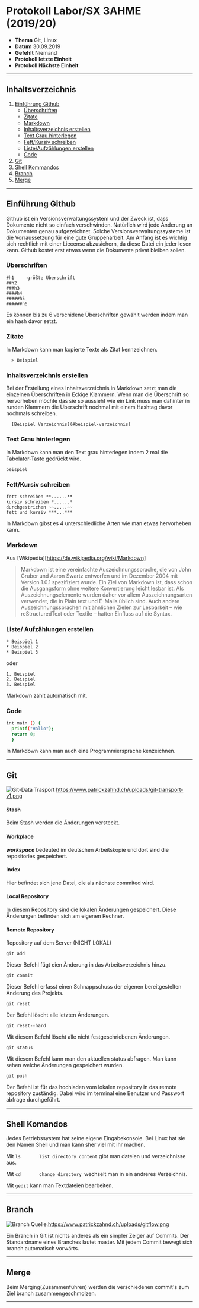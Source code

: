# Protokoll Labor/SX 3AHME (2019/20)

* **Thema** Git, Linux
* **Datum** 30.09.2019
* **Gefehlt** Niemand
* **Protokoll letzte Einheit**
* **Protokoll Nächste Einheit**
-----------------------------------------------------------------------------------------------------------------------------------
## Inhaltsverzeichnis
1. [Einführung Github](#einführung-github)
   * [Überschriften](#überschriften)
   * [Zitate](#zitate)
   * [Markdown](#markdown)
   * [Inhaltsverzeichnis erstellen](#inhaltsverzeichnis-erstellen)
   * [Text Grau hinterlegen](#text-grau-hinterlegen)
   * [Fett/Kursiv schreiben](#fett/kursiv-schrieben)
   * [Liste/Aufzählungen erstellen](#liste/aufzühlungen-erstellen)
   * [Code](#code)
2. [Git](#git)
3. [Shell Kommandos](#shell-kommandos)
4. [Branch](#branch)
5. [Merge](#merge)

--------------------------------------------------------------------------------------------------------------------------------

## Einführung Github
Github ist ein Versionsverwaltungssystem und der Zweck ist, dass Dokumente nicht so einfach verschwinden. Natürlich wird jede Änderung an Dokumenten genau aufgezeichnet. Solche Versionsverwaltungssysteme ist die Vorraussetzung für eine gute Gruppenarbeit. Am Anfang ist es wichtig sich rechtlich mit einer Liecense abzusichern, da diese Datei ein jeder lesen kann.
Github kostet erst etwas wenn die Dokumente privat bleiben sollen.
  
### Überschriften

    #h1     größte Überschrift
    ##h2
    ###h3
    ####h4
    #####h5
    ######h6

Es können bis zu 6 verschidene Überschriften gewählt werden indem man ein hash davor setzt.

### Zitate

In Markdown kann man kopierte Texte als Zitat kennzeichnen.

      > Beispiel
      
### Inhaltsverzeichnis erstellen
Bei der Erstellung eines Inhaltsverzeichnis in Markdown setzt man die einzelnen Überschriften in Eckige Klammern. Wenn man die Überschrift so hervorheben möchte das sie so aussieht wie ein Link muss man dahinter in runden Klammern die Überschrift nochmal mit einem Hashtag davor nochmals schreiben.
  
      [Beispiel Verzeichnis](#beispiel-verzeichnis)
### Text Grau hinterlegen
In Markdown kann man den Text grau hinterlegen indem 2 mal die Tabolator-Taste gedrückt wird.

    beispiel

### Fett/Kursiv schreiben

    fett schreiben **......**
    kursiv schreiben *......*
    durchgestrichen ~~.....~~
    fett und kursiv ***...***

In Markdown gibst es 4 unterschiedliche Arten wie man etwas hervorheben kann.


### Markdown

Aus [Wikipedia][https://de.wikipedia.org/wiki/Markdown]
>Markdown ist eine vereinfachte Auszeichnungssprache, die von John Gruber und Aaron Swartz entworfen und im Dezember 2004 mit Version 1.0.1 spezifiziert wurde. Ein Ziel von Markdown ist, dass schon die Ausgangsform ohne weitere Konvertierung leicht lesbar ist. Als Auszeichnungselemente wurden daher vor allem Auszeichnungsarten verwendet, die in Plain text und E-Mails üblich sind. Auch andere Auszeichnungssprachen mit ähnlichen Zielen zur Lesbarkeit – wie reStructuredText oder Textile – hatten Einfluss auf die Syntax.

### Liste/ Aufzählungen erstellen

    * Beispiel 1
    * Beispiel 2
    * Beispiel 3

oder 

    1. Beispiel
    2. Beispiel
    3. Beispiel
    
Markdown zählt automatisch mit.
### Code

```bash
int main () {
  printf("Hallo");
  return 0;
  }
```
In Markdown kann man auch eine Programmiersprache kenzeichnen.

--------------------------------------------------------------------------------------------------------------------------------

## Git

![Git-Data Trasport][Git-Data Trasport]
https://www.patrickzahnd.ch/uploads/git-transport-v1.png

#### Stash

Beim Stash werden die Änderungen versteckt.

#### Workplace

***workspace*** bedeuted im deutschen Arbeitskopie und dort sind die repositories gespeichert.

#### Index

Hier befindet sich jene Datei, die als nächste commited wird.

#### Local Repository

In diesem Repository sind die lokalen Änderungen gespeichert. Diese Änderungen befinden sich am eigenen Rechner. 

#### Remote Repository

Repository auf dem Server (NICHT LOKAL)

```git add```

Dieser Befehl fügt eien Änderung in das Arbeitsverzeichnis hinzu.

```git commit```

Dieser Befehl erfasst einen Schnappschuss der eigenen bereitgestelten Änderung des Projekts.

```git reset```

Der Befehl löscht alle letzten Änderungen.

```git reset--hard```

Mit diesem Befehl löscht alle nicht festgeschriebenen Änderungen.

```git status```

Mit diesem Befehl kann man den aktuellen status abfragen. Man kann sehen welche Änderungen gespeichert wurden.

```git push```

Der Befehl ist für das hochladen vom lokalen repository in das remote repository zuständig. Dabei wird im terminal eine Benutzer und Passwort abfrage durchgeführt.

--------------------------------------------------------------------------------------------------------------------------------

## Shell Komandos

Jedes Betriebssystem hat seine eigene Eingabekonsole. Bei Linux hat sie den Namen Shell und man kann sher viel mit ihr machen.

Mit ``ls       list directory content`` gibt man dateien und verzeichnisse aus.

Mit ``cd       change directory ``wechselt man in ein andreres Verzeichnis.

Mit ``gedit`` kann man Textdateien bearbeiten.

--------------------------------------------------------------------------------------------------------------------------------

## Branch
![Branch][Branch]
Quelle:https://www.patrickzahnd.ch/uploads/gitflow.png




Ein Branch in Git ist nichts anderes als ein simpler Zeiger auf Commits.
Der Standardname eines Branches lautet master. 
Mit jedem Commit bewegt sich branch automatisch vorwärts.

--------------------------------------------------------------------------------------------------------------------------------

## Merge

Beim Merging(Zusammenführen) werden die verschiedenen commit's zum Ziel branch zusammengeschmolzen.

--------------------------------------------------------------------------------------------------------------------------------

[Git-Data Trasport]:https://www.patrickzahnd.ch/uploads/git-transport-v1.png
[Branch]:https://www.patrickzahnd.ch/uploads/gitflow.png 


